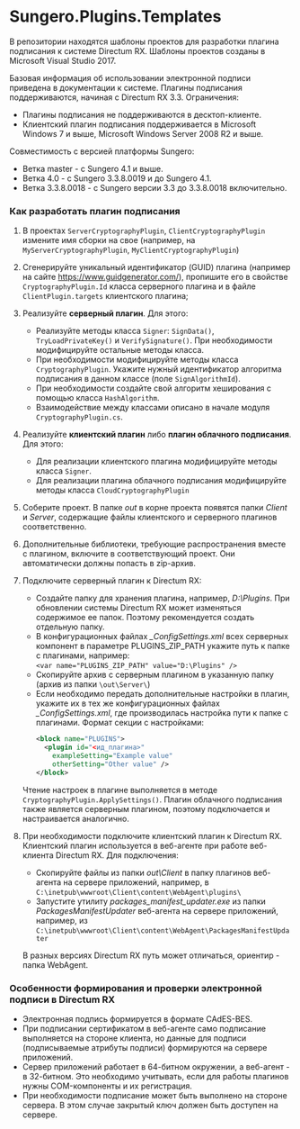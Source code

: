 # Sungero.Plugins.Templates
В репозитории находятся шаблоны проектов для разработки плагина подписания к системе Directum RX.
Шаблоны проектов созданы в Microsoft Visual Studio 2017.

Базовая информация об использовании электронной подписи приведена в документации к системе.
Плагины подписания поддерживаются, начиная с Directum RX 3.3. Ограничения:
* Плагины подписания не поддерживаются в десктоп-клиенте.
* Клиентский плагин подписания поддерживается в Microsoft Windows 7 и выше, Microsoft Windows Server 2008 R2 и выше.

Совместимость с версией платформы Sungero:
* Ветка master - с Sungero 4.1 и выше. 
* Ветка 4.0 - с Sungero 3.3.8.0019 и до Sungero 4.1. 
* Ветка 3.3.8.0018 - с Sungero версии 3.3 до 3.3.8.0018 включительно.

### Как разработать плагин подписания
1. В проектах `ServerCryptographyPlugin`, `ClientCryptographyPlugin` измените имя сборки на свое (например, на `MyServerCryptographyPlugin`, `MyClientCryptographyPlugin`)
2. Сгенерируйте уникальный идентификатор (GUID) плагина (например на сайте https://www.guidgenerator.com/), пропишите его в свойстве `CryptographyPlugin.Id` класса серверного плагина и в файле `ClientPlugin.targets` клиентского плагина;
3. Реализуйте **серверный плагин**. Для этого: 
    * Реализуйте методы класса `Signer`: `SignData()`, `TryLoadPrivateKey()` и `VerifySignature()`. При необходимости модифицируйте остальные методы класса.
    * При необходимости модифицируйте методы класса `CryptographyPlugin`. Укажите нужный идентификатор алгоритма подписания в данном классе (поле `SignAlgorithmId`).
    * При необходимости создайте свой алгоритм хеширования с помощью класса `HashAlgorithm`.
    * Взаимодействие между классами описано в начале модуля `CryptographyPlugin.cs`.
4. Реализуйте **клиентский плагин** либо **плагин облачного подписания**. Для этого:
    * Для реализации клиентского плагина модифицируйте методы класса `Signer`.
	* Для реализации плагина облачного подписания модифицируйте методы класса `CloudCryptographyPlugin`	
5. Соберите проект. В папке *out* в корне проекта появятся папки *Client* и *Server*, содержащие файлы клиентского и серверного плагинов соответственно.
6. Дополнительные библиотеки, требующие распространения вместе с плагином, включите в соответствующий проект. Они автоматически должны попасть в zip-архив. 
7. Подключите серверный плагин к Directum RX:
    * Создайте папку для хранения плагина, например, *D:\Plugins*. При обновлении системы Directum RX может изменяться содержимое ее папок. Поэтому рекомендуется создать отдельную папку.
    * В конфигурационных файлах *_ConfigSettings.xml* всех серверных компонент в параметре PLUGINS_ZIP_PATH укажите путь к папке с плагинами, например:  
    ```<var name="PLUGINS_ZIP_PATH" value="D:\Plugins" />```
    * Скопируйте архив с серверным плагином в указанную папку (архив из папки `\out\Server\`)
    * Если необходимо передать дополнительные настройки в плагин, укажите их в тех же конфигурационных файлах *_ConfigSettings.xml*, где производилась настройка пути к папке с плагинами. Формат секции с настройками: 
      ```XML
      <block name="PLUGINS">
        <plugin id="<ид_плагина>"
          exampleSetting="Example value"
          otherSetting="Other value" />
      </block>
      ```
    Чтение настроек в плагине выполняется в методе `CryptographyPlugin.ApplySettings()`.
	Плагин облачного подписания также является серверным плагином, поэтому подключается и настраивается аналогично.
8. При необходимости подключите клиентский плагин к Directum RX. Клиентский плагин используется в веб-агенте при работе веб-клиента Directum RX. Для подключения:
    * Скопируйте файлы из папки *out\Client* в папку плагинов веб-агента на сервере приложений, например, в  
    ```C:\inetpub\wwwroot\Client\content\WebAgent\plugins\```
    * Запустите утилиту *packages_manifest_updater.exe* из папки *PackagesManifestUpdater* веб-агента на сервере приложений, например, из  
    ```C:\inetpub\wwwroot\Client\content\WebAgent\PackagesManifestUpdater```
    
    В разных версиях Directum RX путь может отличаться, ориентир - папка WebAgent.
	
### Особенности формирования и проверки электронной подписи в Directum RX
* Электронная подпись формируется в формате CAdES-BES.
* При подписании сертификатом в веб-агенте само подписание выполняется на стороне клиента, но данные для подписи (подписываемые атрибуты подписи) формируются на сервере приложений.
* Сервер приложений работает в 64-битном окружении, а веб-агент - в 32-битном. Это необходимо учитывать, если для работы плагинов нужны COM-компоненты и их регистрация.
* При необходимости подписание может быть выполнено на стороне сервера. В этом случае закрытый ключ должен быть доступен на сервере.
